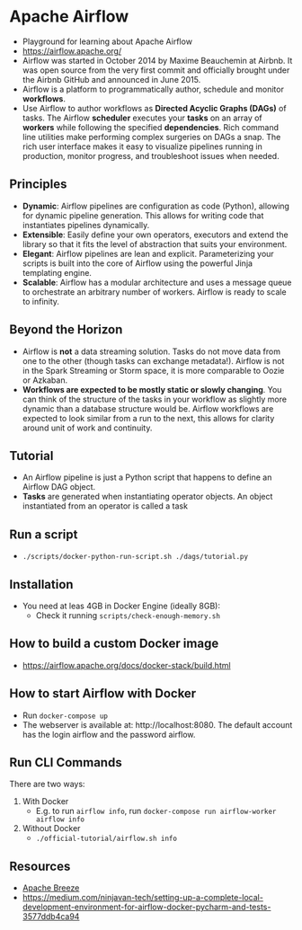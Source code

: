 # Apache Airflow

- Playground for learning about Apache Airflow
- https://airflow.apache.org/
- Airflow was started in October 2014 by Maxime Beauchemin at Airbnb. It was open source from the very first commit and officially brought under the Airbnb GitHub and announced in June 2015.
- Airflow is a platform to programmatically author, schedule and monitor **workflows**.
- Use Airflow to author workflows as **Directed Acyclic Graphs (DAGs)** of tasks. The Airflow **scheduler** executes your **tasks** on an array of **workers** while following the specified **dependencies**. Rich command line utilities make performing complex surgeries on DAGs a snap. The rich user interface makes it easy to visualize pipelines running in production, monitor progress, and troubleshoot issues when needed.

## Principles

- **Dynamic**: Airflow pipelines are configuration as code (Python), allowing for dynamic pipeline generation. This allows for writing code that instantiates pipelines dynamically.
- **Extensible**: Easily define your own operators, executors and extend the library so that it fits the level of abstraction that suits your environment.
- **Elegant**: Airflow pipelines are lean and explicit. Parameterizing your scripts is built into the core of Airflow using the powerful Jinja templating engine.
- **Scalable**: Airflow has a modular architecture and uses a message queue to orchestrate an arbitrary number of workers. Airflow is ready to scale to infinity.


## Beyond the Horizon
- Airflow is **not** a data streaming solution. Tasks do not move data from one to the other (though tasks can exchange metadata!). Airflow is not in the Spark Streaming or Storm space, it is more comparable to Oozie or Azkaban.
- **Workflows are expected to be mostly static or slowly changing**. You can think of the structure of the tasks in your workflow as slightly more dynamic than a database structure would be. Airflow workflows are expected to look similar from a run to the next, this allows for clarity around unit of work and continuity.

## Tutorial
- An Airflow pipeline is just a Python script that happens to define an Airflow DAG object.
- **Tasks** are generated when instantiating operator objects. An object instantiated from an operator is called a task

## Run a script
- `./scripts/docker-python-run-script.sh ./dags/tutorial.py`

## Installation

- You need at leas 4GB in Docker Engine (ideally 8GB):
  - Check it running `scripts/check-enough-memory.sh`

## How to build a custom Docker image
- https://airflow.apache.org/docs/docker-stack/build.html

## How to start Airflow with Docker

- Run `docker-compose up`
- The webserver is available at: http://localhost:8080. The default account has the login airflow and the password airflow.

## Run CLI Commands

There are two ways:

1. With Docker
   - E.g. to run `airflow info`, run `docker-compose run airflow-worker airflow info`
2. Without Docker
   - `./official-tutorial/airflow.sh info`

## Resources

- [Apache Breeze](https://www.youtube.com/watch?v=4MCTXq-oF68)
- https://medium.com/ninjavan-tech/setting-up-a-complete-local-development-environment-for-airflow-docker-pycharm-and-tests-3577ddb4ca94
